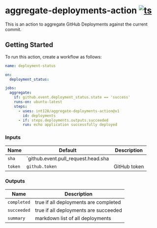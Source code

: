 # aggregate-deployments-action [![ts](https://github.com/int128/aggregate-deployments-action/actions/workflows/ts.yaml/badge.svg)](https://github.com/int128/aggregate-deployments-action/actions/workflows/ts.yaml)

This is an action to aggregate GitHub Deployments against the current commit.


## Getting Started

To run this action, create a workflow as follows:

```yaml
name: deployment-status

on:
  deployment_status:

jobs:
  aggregate:
    if: github.event.deployment_status.state == 'success'
    runs-on: ubuntu-latest
    steps:
      - uses: int128/aggregate-deployments-action@v1
        id: deployments
      - if: steps.deployments.outputs.succeeded
        run: echo application successfully deployed
```

### Inputs

| Name | Default | Description
|------|----------|------------
| `sha` | `github.event.pull_request.head.sha || github.sha` | commit SHA or ref to find deployments
| `token` | `github.token` | GitHub token


### Outputs

| Name | Description
|------|------------
| `completed` | true if all deployments are completed
| `succeeded` | true if all deployments are succeeded
| `summary` | markdown list of all deployments
